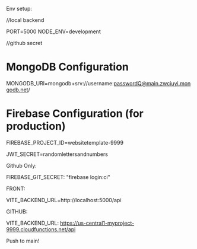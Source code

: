 Env setup:

//local backend

PORT=5000
NODE_ENV=development

//github secret
# MongoDB Configuration
MONGODB_URI=mongodb+srv://username:passwordQ@main.zwciuyi.mongodb.net/


# Firebase Configuration (for production)
FIREBASE_PROJECT_ID=websitetemplate-9999

JWT_SECRET=randomlettersandnumbers

Github Only:

FIREBASE_GIT_SECRET: "firebase login:ci"


FRONT: 

VITE_BACKEND_URL=http://localhost:5000/api

GITHUB:  

VITE_BACKEND_URL: https://us-central1-myproject-9999.cloudfunctions.net/api


Push to main!